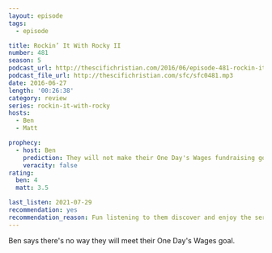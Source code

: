 ```yaml
---
layout: episode
tags:
  - episode

title: Rockin’ It With Rocky II
number: 481
season: 5
podcast_url: http://thescifichristian.com/2016/06/episode-481-rockin-it-with-rocky-ii/
podcast_file_url: http://thescifichristian.com/sfc/sfc0481.mp3
date: 2016-06-27
length: '00:26:38'
category: review
series: rockin-it-with-rocky
hosts:
  - Ben
  - Matt

prophecy:
  - host: Ben
    prediction: They will not make their One Day's Wages fundraising goal
    veracity: false
rating:
  ben: 4
  matt: 3.5

last_listen: 2021-07-29
recommendation: yes
recommendation_reason: Fun listening to them discover and enjoy the series
---
```


Ben says there's no way they will meet their One Day's Wages goal.